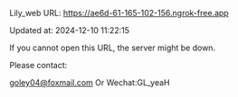 Lily_web URL: https://ae6d-61-165-102-156.ngrok-free.app

Updated at: 2024-12-10 11:22:15

If you cannot open this URL, the server might be down.

Please contact: 

goley04@foxmail.com Or Wechat:GL_yeaH